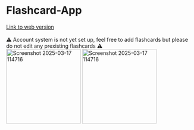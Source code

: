 # Flashcard-App
[Link to web version](https://flashcard-app-fe54f.web.app)<br />
<br/>
⚠️ Account system is not yet set up, feel free to add flashcards but please do not edit any prexisting flashcards ⚠️
<br/>
<img width="200" alt="Screenshot 2025-03-17 114716" src="https://github.com/user-attachments/assets/db9b380d-1e53-4a86-a2cb-e8116ecd82ac" />
<img width="200" alt="Screenshot 2025-03-17 114716" src="https://github.com/user-attachments/assets/db9b380d-1e53-4a86-a2cb-e8116ecd82ac" />


